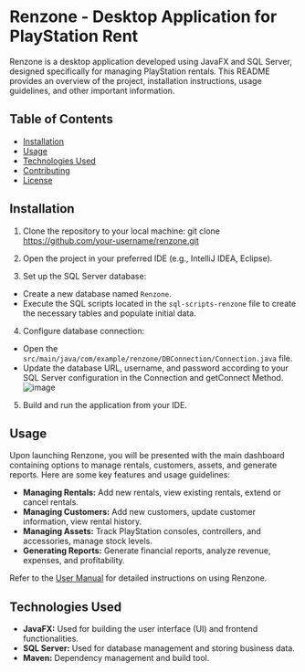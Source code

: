 # Renzone - Desktop Application for PlayStation Rent

Renzone is a desktop application developed using JavaFX and SQL Server, designed specifically for managing PlayStation rentals. This README provides an overview of the project, installation instructions, usage guidelines, and other important information.

## Table of Contents

- [Installation](#installation)
- [Usage](#usage)
- [Technologies Used](#technologies-used)
- [Contributing](#contributing)
- [License](#license)

## Installation

1. Clone the repository to your local machine:
git clone https://github.com/your-username/renzone.git

2. Open the project in your preferred IDE (e.g., IntelliJ IDEA, Eclipse).

3. Set up the SQL Server database:
- Create a new database named `Renzone`.
- Execute the SQL scripts located in the `sql-scripts-renzone` file to create the necessary tables and populate initial data.

4. Configure database connection:
- Open the `src/main/java/com/example/renzone/DBConnection/Connection.java` file.
- Update the database URL, username, and password according to your SQL Server configuration in the Connection and getConnect Method.
  ![image](https://github.com/FarhanAdiyasa/Renzone_Java/assets/119157451/a8812ac5-58af-46f8-9a87-9ace6b49690c)


5. Build and run the application from your IDE.

## Usage

Upon launching Renzone, you will be presented with the main dashboard containing options to manage rentals, customers, assets, and generate reports. Here are some key features and usage guidelines:

- **Managing Rentals:** Add new rentals, view existing rentals, extend or cancel rentals.
- **Managing Customers:** Add new customers, update customer information, view rental history.
- **Managing Assets:** Track PlayStation consoles, controllers, and accessories, manage stock levels.
- **Generating Reports:** Generate financial reports, analyze revenue, expenses, and profitability.

Refer to the [User Manual](UserGuide.pdf) for detailed instructions on using Renzone.

## Technologies Used

- **JavaFX:** Used for building the user interface (UI) and frontend functionalities.
- **SQL Server:** Used for database management and storing business data.
- **Maven:** Dependency management and build tool.
